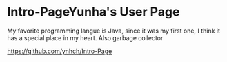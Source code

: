 # Intro-PageYunha's User Page


My favorite programming langue is Java, since it was my first one, I think it has a special place in my heart.
Also garbage collector

https://github.com/ynhch/Intro-Page
